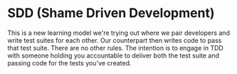 SDD (Shame Driven Development)
==============================

This is a new learning model we're trying out where we pair developers and write test suites for each other. Our counterpart then writes code to pass that test suite. There are no other rules. The intention is to engage in TDD with someone holding you accountable to deliver both the test suite and passing code for the tests you've created.
